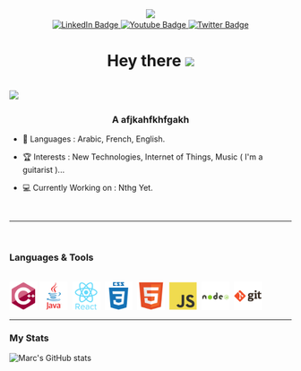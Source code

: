 <div align="center" >
<img src="https://i.imgur.com/CIKsJDf.png" width="150px">
<div id="badges">
  <a href="https://www.linkedin.com/in/Marc-Jalkh/">
    <img src="https://img.shields.io/badge/LinkedIn-blue?style=for-the-badge&logo=linkedin&logoColor=white" alt="LinkedIn Badge"/>
  </a>
  <a href="your-youtube-URL">
    <img src="https://img.shields.io/badge/discord-blue?style=for-the-badge&logo=discord&logoColor=white" alt="Youtube Badge"/>
  </a>
  <a href="https://twitter.com/Marc_Jalkh">
    <img src="https://img.shields.io/badge/Twitter-blue?style=for-the-badge&logo=twitter&logoColor=white" alt="Twitter Badge"/>
  </a>
</div>
<!--
<img src="https://komarev.com/ghpvc/?username=Marc-Jalkh&style=flat-square&color=blue" alt=""/>
-->
<h1>
  Hey there
  <img src="https://media.giphy.com/media/hvRJCLFzcasrR4ia7z/giphy.gif" width="30px"/>
</h1><br>
</div>

<div>
   <img src="https://i.imgur.com/wsRchLL.gif">

   <h3 align="center "> A afjkahfkhfgakh</h3>

- 📙 Languages : Arabic, French, English.

- 🏆 Interests  : New Technologies, Internet of Things, Music ( I'm a guitarist )...

- 💻 Currently Working on  : Nthg Yet.

</div>
<br>
<hr>
<br>
<div>
   <h3 align="left"> Languages & Tools </h3>
      <br>
<div>
  <img src="https://raw.githubusercontent.com/devicons/devicon/1119b9f84c0290e0f0b38982099a2bd027a48bf1/icons/cplusplus/cplusplus-original.svg" title="Git" **alt="Git" width="50" height="50"/>
  <img src="https://github.com/devicons/devicon/blob/master/icons/java/java-original-wordmark.svg" title="Java" alt="Java" width="50" height="50"/>&nbsp;
  <img src="https://github.com/devicons/devicon/blob/master/icons/react/react-original-wordmark.svg" title="React" alt="React" width="50" height="50"/>&nbsp;
  <img src="https://github.com/devicons/devicon/blob/master/icons/css3/css3-plain-wordmark.svg"  title="CSS3" alt="CSS" width="50" height="50"/>&nbsp;
  <img src="https://github.com/devicons/devicon/blob/master/icons/html5/html5-original.svg" title="HTML5" alt="HTML" width="50" height="50"/>&nbsp;
  <img src="https://github.com/devicons/devicon/blob/master/icons/javascript/javascript-original.svg" title="JavaScript" alt="JavaScript" width="50" height="50"/>&nbsp;
  <img src="https://github.com/devicons/devicon/blob/master/icons/nodejs/nodejs-original-wordmark.svg" title="NodeJS" alt="NodeJS" width="50" height="50"/>&nbsp;
  <img src="https://github.com/devicons/devicon/blob/master/icons/git/git-original-wordmark.svg" title="Git" **alt="Git" width="50" height="50"/>
</div>
</div>
<hr>
   <h3 align="left"> My Stats </h3>

![Marc's GitHub stats](https://github-readme-stats.vercel.app/api?username=marc-jalkh&theme=react&hide_border=true&show_icons=true)          
